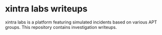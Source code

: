 # xintra labs writeups

xintra labs is a platform featuring simulated incidents based on various APT groups. 
This repository contains investigation writeups.
